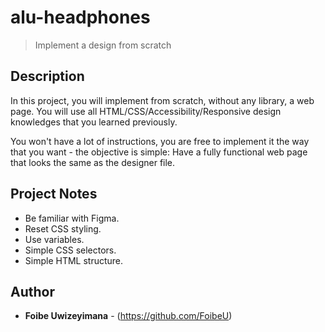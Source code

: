 # alu-headphones
> Implement a design from scratch

## Description
In this project, you will implement from scratch, without any library, a web page. You will use all HTML/CSS/Accessibility/Responsive design knowledges that you learned previously.

You won't have a lot of instructions, you are free to implement it the way that you want - the objective is simple: Have a fully functional web page that looks the same as the designer file.



## Project Notes
* Be familiar with Figma.
* Reset CSS styling.
* Use variables.
* Simple CSS selectors.
* Simple HTML structure.

## Author
* **Foibe Uwizeyimana** - (https://github.com/FoibeU) 
